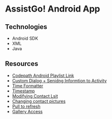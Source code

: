 # AssistGo! Android App

## Technologies
- Android SDK
- XML
- Java

## Resources
- [Codepath Android Playlist Link](https://www.youtube.com/playlist?list=PLrT2tZ9JRrf6_UwKHwI5bzZTn2Qw4zf_F)
- [Custom Dialog + Senidng Informtion to Activity](https://www.youtube.com/watch?v=ARezg1D9Zd0&t=389s&ab_channel=CodinginFlow)
- [Time Formatter](https://github.com/nesquena/TimeFormatter)
- [Timestamp](https://www.youtube.com/watch?v=7QVr5SgpVog)
- [Modifying Contact Lsit](https://www.dev2qa.com/how-to-update-delete-android-contacts-programmatically/)
- [Changing contact pictures](https://stackoverflow.com/questions/17789256/change-contact-picture-programmatically)
- [Pull to refresh](https://guides.codepath.org/android/Implementing-Pull-to-Refresh-Guide)
- [Gallery Access](https://www.youtube.com/watch?v=HtS-qI54GKk)

